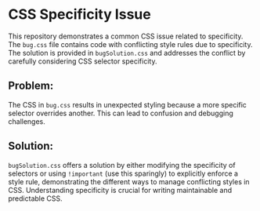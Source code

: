 # CSS Specificity Issue

This repository demonstrates a common CSS issue related to specificity.  The `bug.css` file contains code with conflicting style rules due to specificity. The solution is provided in `bugSolution.css` and addresses the conflict by carefully considering CSS selector specificity.

## Problem:

The CSS in `bug.css` results in unexpected styling because a more specific selector overrides another. This can lead to confusion and debugging challenges.

## Solution:

`bugSolution.css` offers a solution by either modifying the specificity of selectors or using `!important` (use this sparingly) to explicitly enforce a style rule, demonstrating the different ways to manage conflicting styles in CSS.  Understanding specificity is crucial for writing maintainable and predictable CSS.